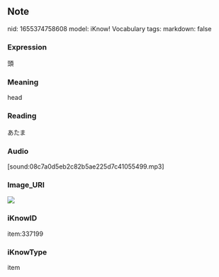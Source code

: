 ## Note
nid: 1655374758608
model: iKnow! Vocabulary
tags: 
markdown: false

### Expression
頭

### Meaning
head

### Reading
あたま

### Audio
[sound:08c7a0d5eb2c82b5ae225d7c41055499.mp3]

### Image_URI
<img src="537f3408cdc267bbb4f4158d152eb6fa.jpg">

### iKnowID
item:337199

### iKnowType
item
